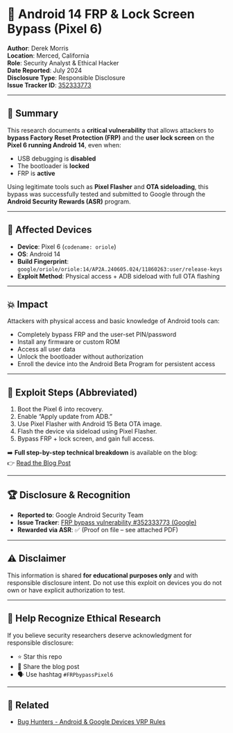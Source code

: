 # 🔐 Android 14 FRP & Lock Screen Bypass (Pixel 6)
**Author**: Derek Morris  
**Location**: Merced, California  
**Role**: Security Analyst & Ethical Hacker  
**Date Reported**: July 2024  
**Disclosure Type**: Responsible Disclosure  
**Issue Tracker ID**: [352333773](https://issuetracker.google.com/issues/352333773)

---

## 📌 Summary

This research documents a **critical vulnerability** that allows attackers to **bypass Factory Reset Protection (FRP)** and the **user lock screen** on the **Pixel 6 running Android 14**, even when:

- USB debugging is **disabled**
- The bootloader is **locked**
- FRP is **active**

Using legitimate tools such as **Pixel Flasher** and **OTA sideloading**, this bypass was successfully tested and submitted to Google through the **Android Security Rewards (ASR)** program.

---

## 📱 Affected Devices

- **Device**: Pixel 6 (`codename: oriole`)
- **OS**: Android 14  
- **Build Fingerprint**: `google/oriole/oriole:14/AP2A.240605.024/11860263:user/release-keys`
- **Exploit Method**: Physical access + ADB sideload with full OTA flashing

---

## 💥 Impact

Attackers with physical access and basic knowledge of Android tools can:

- Completely bypass FRP and the user-set PIN/password
- Install any firmware or custom ROM
- Access all user data
- Unlock the bootloader without authorization
- Enroll the device into the Android Beta Program for persistent access

---

## 🧪 Exploit Steps (Abbreviated)

1. Boot the Pixel 6 into recovery.
2. Enable “Apply update from ADB.”
3. Use Pixel Flasher with Android 15 Beta OTA image.
4. Flash the device via sideload using Pixel Flasher.
5. Bypass FRP + lock screen, and gain full access.

➡️ **Full step-by-step technical breakdown** is available on the blog:  
👉 [Read the Blog Post](https://frp-bypass-derek.blogspot.com/2025/07/bypassing-frp-and-lock-screen-on-pixel.html)

---

## 🏆 Disclosure & Recognition

- **Reported to**: Google Android Security Team  
- **Issue Tracker**: [FRP bypass vulnerability #352333773 (Google)](https://issuetracker.google.com/issues/352333773)
- **Rewarded via ASR**: ✅ (Proof on file – see attached PDF)

---

## ⚠️ Disclaimer

This information is shared **for educational purposes only** and with responsible disclosure intent. Do not use this exploit on devices you do not own or have explicit authorization to test.

---

## 📣 Help Recognize Ethical Research

If you believe security researchers deserve acknowledgment for responsible disclosure:

- ⭐ Star this repo
- 🔁 Share the blog post
- 🗣️ Use hashtag `#FRPbypassPixel6`

---

## 🔗 Related

- [Bug Hunters - Android & Google Devices VRP Rules](https://bughunters.google.com/about/rules/6171833274204160/android-and-google-devices-security-reward-program-rules)

